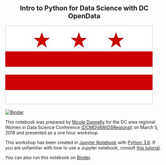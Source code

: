 ## <center>Intro to Python for Data Science with DC OpenData</center>


![dc flag](./images/4994-004-096A5339.jpg)


[![Binder](https://mybinder.org/badge.svg)](https://mybinder.org/v2/gh/nd1/WiDS2018/master)

This notebook was prepared by [Nicole Donnelly](mailto:nicole.donnelly@dc.gov) for the DC area regional Women in Data Science Conference [(DCMDVAWiDSRegional)](https://sites.google.com/view/dcmdvawidsregional/agenda?authuser=0) on March 5, 2018 and presented as a one hour workshop.

This workshop has been created in [Jupyter Notebook](http://jupyter.org/) with [Python 3.6](https://www.python.org/downloads/release/python-360/). If you are unfamiliar with how to use a Jupyter notebook, consult [this tutorial](https://jupyter-notebook-beginner-guide.readthedocs.io/en/latest/).

You can also run this notebook on [Binder](https://mybinder.org/v2/gh/nd1/WiDS2018/master).